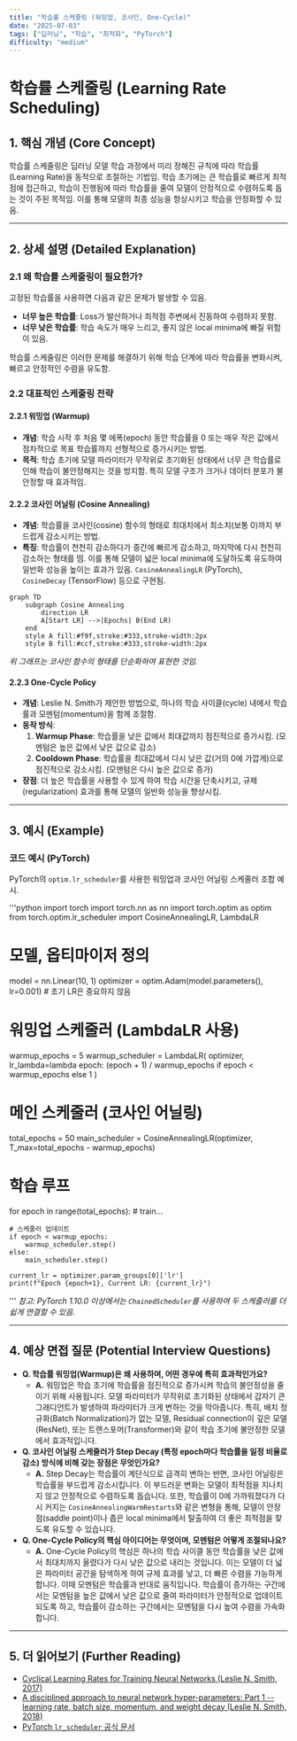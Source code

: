 ```yaml
---
title: "학습률 스케줄링 (워밍업, 코사인, One-Cycle)"
date: "2025-07-03"
tags: ["딥러닝", "학습", "최적화", "PyTorch"]
difficulty: "medium"
---
```


# 학습률 스케줄링 (Learning Rate Scheduling)

## 1. 핵심 개념 (Core Concept)

학습률 스케줄링은 딥러닝 모델 학습 과정에서 미리 정해진 규칙에 따라 학습률(Learning Rate)을 동적으로 조절하는 기법임. 학습 초기에는 큰 학습률로 빠르게 최적점에 접근하고, 학습이 진행됨에 따라 학습률을 줄여 모델이 안정적으로 수렴하도록 돕는 것이 주된 목적임. 이를 통해 모델의 최종 성능을 향상시키고 학습을 안정화할 수 있음.

---

## 2. 상세 설명 (Detailed Explanation)

### 2.1 왜 학습률 스케줄링이 필요한가?

고정된 학습률을 사용하면 다음과 같은 문제가 발생할 수 있음.
*   **너무 높은 학습률**: Loss가 발산하거나 최적점 주변에서 진동하여 수렴하지 못함.
*   **너무 낮은 학습률**: 학습 속도가 매우 느리고, 좋지 않은 local minima에 빠질 위험이 있음.

학습률 스케줄링은 이러한 문제를 해결하기 위해 학습 단계에 따라 학습률을 변화시켜, 빠르고 안정적인 수렴을 유도함.

### 2.2 대표적인 스케줄링 전략

#### 2.2.1 워밍업 (Warmup)

*   **개념**: 학습 시작 후 처음 몇 에폭(epoch) 동안 학습률을 0 또는 매우 작은 값에서 점차적으로 목표 학습률까지 선형적으로 증가시키는 방법.
*   **목적**: 학습 초기에 모델 파라미터가 무작위로 초기화된 상태에서 너무 큰 학습률로 인해 학습이 불안정해지는 것을 방지함. 특히 모델 구조가 크거나 데이터 분포가 불안정할 때 효과적임.

#### 2.2.2 코사인 어닐링 (Cosine Annealing)

*   **개념**: 학습률을 코사인(cosine) 함수의 형태로 최대치에서 최소치(보통 0)까지 부드럽게 감소시키는 방법.
*   **특징**: 학습률이 천천히 감소하다가 중간에 빠르게 감소하고, 마지막에 다시 천천히 감소하는 형태를 띰. 이를 통해 모델이 넓은 local minima에 도달하도록 유도하여 일반화 성능을 높이는 효과가 있음. `CosineAnnealingLR` (PyTorch), `CosineDecay` (TensorFlow) 등으로 구현됨.

```mermaid
graph TD
    subgraph Cosine Annealing
        direction LR
        A[Start LR] -->|Epochs| B(End LR)
    end
    style A fill:#f9f,stroke:#333,stroke-width:2px
    style B fill:#ccf,stroke:#333,stroke-width:2px
```
*위 그래프는 코사인 함수의 형태를 단순화하여 표현한 것임.*

#### 2.2.3 One-Cycle Policy

*   **개념**: Leslie N. Smith가 제안한 방법으로, 하나의 학습 사이클(cycle) 내에서 학습률과 모멘텀(momentum)을 함께 조절함.
*   **동작 방식**:
    1.  **Warmup Phase**: 학습률을 낮은 값에서 최대값까지 점진적으로 증가시킴. (모멘텀은 높은 값에서 낮은 값으로 감소)
    2.  **Cooldown Phase**: 학습률을 최대값에서 다시 낮은 값(거의 0에 가깝게)으로 점진적으로 감소시킴. (모멘텀은 다시 높은 값으로 증가)
*   **장점**: 더 높은 학습률을 사용할 수 있게 하여 학습 시간을 단축시키고, 규제(regularization) 효과를 통해 모델의 일반화 성능을 향상시킴.

---

## 3. 예시 (Example)

### 코드 예시 (PyTorch)

PyTorch의 `optim.lr_scheduler`를 사용한 워밍업과 코사인 어닐링 스케줄러 조합 예시.

'''python
import torch
import torch.nn as nn
import torch.optim as optim
from torch.optim.lr_scheduler import CosineAnnealingLR, LambdaLR

# 모델, 옵티마이저 정의
model = nn.Linear(10, 1)
optimizer = optim.Adam(model.parameters(), lr=0.001) # 초기 LR은 중요하지 않음

# 워밍업 스케줄러 (LambdaLR 사용)
warmup_epochs = 5
warmup_scheduler = LambdaLR(
    optimizer,
    lr_lambda=lambda epoch: (epoch + 1) / warmup_epochs if epoch < warmup_epochs else 1
)

# 메인 스케줄러 (코사인 어닐링)
total_epochs = 50
main_scheduler = CosineAnnealingLR(optimizer, T_max=total_epochs - warmup_epochs)

# 학습 루프
for epoch in range(total_epochs):
    # train...
    
    # 스케줄러 업데이트
    if epoch < warmup_epochs:
        warmup_scheduler.step()
    else:
        main_scheduler.step()
    
    current_lr = optimizer.param_groups[0]['lr']
    print(f"Epoch {epoch+1}, Current LR: {current_lr}")

'''
*참고: PyTorch 1.10.0 이상에서는 `ChainedScheduler`를 사용하여 두 스케줄러를 더 쉽게 연결할 수 있음.*

---

## 4. 예상 면접 질문 (Potential Interview Questions)

*   **Q. 학습률 워밍업(Warmup)은 왜 사용하며, 어떤 경우에 특히 효과적인가요?**
    *   **A.** 워밍업은 학습 초기에 학습률을 점진적으로 증가시켜 학습의 불안정성을 줄이기 위해 사용됩니다. 모델 파라미터가 무작위로 초기화된 상태에서 갑자기 큰 그래디언트가 발생하여 파라미터가 크게 변하는 것을 막아줍니다. 특히, 배치 정규화(Batch Normalization)가 없는 모델, Residual connection이 깊은 모델(ResNet), 또는 트랜스포머(Transformer)와 같이 학습 초기에 불안정한 모델에서 효과적입니다.
*   **Q. 코사인 어닐링 스케줄러가 Step Decay (특정 epoch마다 학습률을 일정 비율로 감소) 방식에 비해 갖는 장점은 무엇인가요?**
    *   **A.** Step Decay는 학습률이 계단식으로 급격히 변하는 반면, 코사인 어닐링은 학습률을 부드럽게 감소시킵니다. 이 부드러운 변화는 모델이 최적점을 지나치지 않고 안정적으로 수렴하도록 돕습니다. 또한, 학습률이 0에 가까워졌다가 다시 커지는 `CosineAnnealingWarmRestarts`와 같은 변형을 통해, 모델이 안장점(saddle point)이나 좁은 local minima에서 탈출하여 더 좋은 최적점을 찾도록 유도할 수 있습니다.
*   **Q. One-Cycle Policy의 핵심 아이디어는 무엇이며, 모멘텀은 어떻게 조절되나요?**
    *   **A.** One-Cycle Policy의 핵심은 하나의 학습 사이클 동안 학습률을 낮은 값에서 최대치까지 올렸다가 다시 낮은 값으로 내리는 것입니다. 이는 모델이 더 넓은 파라미터 공간을 탐색하게 하여 규제 효과를 낳고, 더 빠른 수렴을 가능하게 합니다. 이때 모멘텀은 학습률과 반대로 움직입니다. 학습률이 증가하는 구간에서는 모멘텀을 높은 값에서 낮은 값으로 줄여 파라미터가 안정적으로 업데이트되도록 하고, 학습률이 감소하는 구간에서는 모멘텀을 다시 높여 수렴을 가속화합니다.

---

## 5. 더 읽어보기 (Further Reading)

*   [Cyclical Learning Rates for Training Neural Networks (Leslie N. Smith, 2017)](https://arxiv.org/abs/1506.01186)
*   [A disciplined approach to neural network hyper-parameters: Part 1 -- learning rate, batch size, momentum, and weight decay (Leslie N. Smith, 2018)](https://arxiv.org/abs/1803.09820)
*   [PyTorch `lr_scheduler` 공식 문서](https://pytorch.org/docs/stable/optim.html#how-to-adjust-learning-rate)
